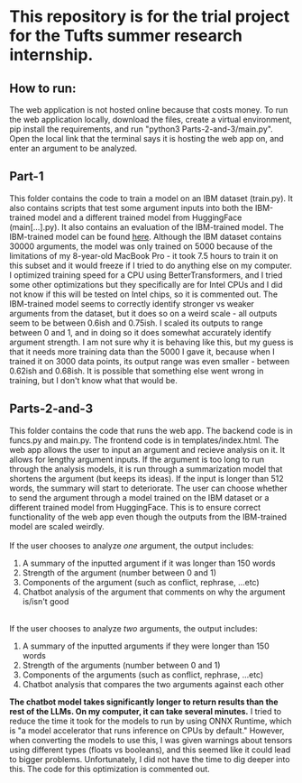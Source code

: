 <h1>This repository is for the trial project for the Tufts summer research internship.</h1>

<h2>How to run:</h2> The web application is not hosted online because that costs money. To run the web application locally, download the files, create a virtual environment, pip install the requirements, and run "python3 Parts-2-and-3/main.py". Open the local link that the terminal says it is hosting the web app on, and enter an argument to be analyzed.

<h2>Part-1</h2> This folder contains the code to train a model on an IBM dataset (train.py). It also contains scripts that test some argument inputs into both the IBM-trained model and a different trained model from HuggingFace (main[...].py). It also contains an evaluation of the IBM-trained model. The IBM-trained model can be found <a href="https://huggingface.co/aurielwish/trial-project">here</a>. Although the IBM dataset contains 30000 arguments, the model was only trained on 5000 because of the limitations of my 8-year-old MacBook Pro - it took 7.5 hours to train it on this subset and it would freeze if I tried to do anything else on my computer. I optimized training speed for a CPU using BetterTransformers, and I tried some other optimizations but they specifically are for Intel CPUs and I did not know if this will be tested on Intel chips, so it is commented out. The IBM-trained model seems to correctly identify stronger vs weaker arguments from the dataset, but it does so on a weird scale - all outputs seem to be between 0.6ish and 0.75ish. I scaled its outputs to range between 0 and 1, and in doing so it does somewhat accurately identify argument strength. I am not sure why it is behaving like this, but my guess is that it needs more training data than the 5000 I gave it, because when I trained it on 3000 data points, its output range was even smaller - between 0.62ish and 0.68ish. It is possible that something else went wrong in training, but I don't know what that would be.

<h2>Parts-2-and-3</h2> This folder contains the code that runs the web app. The backend code is in funcs.py and main.py. The frontend code is in templates/index.html. The web app allows the user to input an argument and recieve analysis on it. It allows for lengthy argument inputs. If the argument is too long to run through the analysis models, it is run through a summarization model that shortens the argument (but keeps its ideas). If the input is longer than 512 words, the summary will start to deteriorate. The user can choose whether to send the argument through a model trained on the IBM dataset or a different trained model from HuggingFace. This is to ensure correct functionality of the web app even though the outputs from the IBM-trained model are scaled weirdly.
<br><br>
If the user chooses to analyze <em>one</em> argument, the output includes:
<ol>
    <li>A summary of the inputted argument if it was longer than 150 words</li>
    <li>Strength of the argument (number between 0 and 1)</li>
    <li>Components of the argument (such as conflict, rephrase, ...etc)</li>
    <li>Chatbot analysis of the argument that comments on why the argument is/isn't good</li>
</ol>
<br>
If the user chooses to analyze <em>two</em> arguments, the output includes:
<ol>
    <li>A summary of the inputted arguments if they were longer than 150 words</li>
    <li>Strength of the arguments (number between 0 and 1)</li>
    <li>Components of the arguments (such as conflict, rephrase, ...etc)</li>
    <li>Chatbot analysis that compares the two arguments against each other</li>
</ol>
<strong>The chatbot model takes significantly longer to return results than the rest of the LLMs. On my computer, it can take several minutes.</strong> I tried to reduce the time it took for the models to run by using ONNX Runtime, which is "a model accelerator that runs inference on CPUs by default." However, when converting the models to use this, I was given warnings about tensors using different types (floats vs booleans), and this seemed like it could lead to bigger problems. Unfortunately, I did not have the time to dig deeper into this. The code for this optimization is commented out.